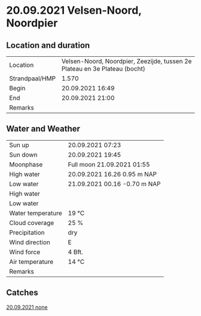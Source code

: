 # 20.09.2021 Velsen-Noord, Noordpier

## Location and duration

| | |
|---|---|
| Location | Velsen-Noord, Noordpier, Zeezijde, tussen 2e Plateau en 3e Plateau (bocht) |
| Strandpaal/HMP | 1.570 |
| Begin | 20.09.2021  16:49 |
| End | 20.09.2021  21:00|
| Remarks | |

## Water and Weather

| | |
|---|---|
| Sun up | 20.09.2021  07:23 |
| Sun down | 20.09.2021  19:45 |
| Moonphase | Full moon 21.09.2021  01:55 |
| High water | 20.09.2021  16.26 0.95 m NAP |
| Low water | 21.09.2021  00.16 -0.70 m NAP |
| High water |  |
| Low water |  |
| Water temperature | 19 °C |
| Cloud coverage | 25 % |
| Precipitation | dry |
| Wind direction | E |
| Wind force | 4 Bft. |
| Air temperature | 14 °C |
| Remarks | |

## Catches

[20.09.2021 none](catches/20210920_none.md)

